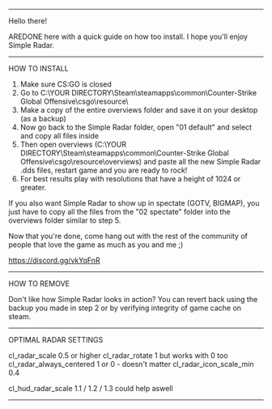 ---------------------------------

Hello there!

AREDONE here with a quick guide on how too install. I hope you'll enjoy Simple Radar.

---------------------------------

HOW TO INSTALL

1) Make sure CS:GO is closed
2) Go to C:\YOUR DIRECTORY\Steam\steamapps\common\Counter-Strike Global Offensive\csgo\resource\
3) Make a copy of the entire overviews folder and save it on your desktop (as a backup)
4) Now go back to the Simple Radar folder, open "01 default" and select and copy all files  inside 
5) Then open overviews (C:\YOUR DIRECTORY\Steam\steamapps\common\Counter-Strike Global Offensive\csgo\resource\overviews) and paste all the new Simple Radar .dds files, restart game and you are ready to rock!
6) For best results play with resolutions that have a height of 1024 or greater.

If you also want Simple Radar to show up in spectate (GOTV, BIGMAP), you just have to copy all the files from the "02 spectate" folder into the overviews folder similar to step 5.

Now that you're done, come hang out with the rest of the community of people that love the game as much as you and me ;)

https://discord.gg/vkYqFnR 

---------------------------------

HOW TO REMOVE

Don't like how Simple Radar looks in action? You can revert back using the backup you made in step 2 or by verifying integrity of game cache on steam.

---------------------------------

OPTIMAL RADAR SETTINGS

cl_radar_scale 0.5 or higher
cl_radar_rotate 1 but works with 0 too
cl_radar_always_centered 1 or 0 - doesn't matter
cl_radar_icon_scale_min 0.4

cl_hud_radar_scale 1.1 / 1.2 / 1.3 could help aswell 

---------------------------------